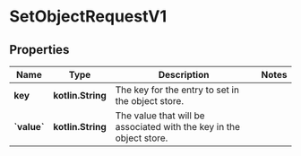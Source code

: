 
# SetObjectRequestV1

## Properties
Name | Type | Description | Notes
------------ | ------------- | ------------- | -------------
**key** | **kotlin.String** | The key for the entry to set in the object store. | 
**&#x60;value&#x60;** | **kotlin.String** | The value that will be associated with the key in the object store. | 



